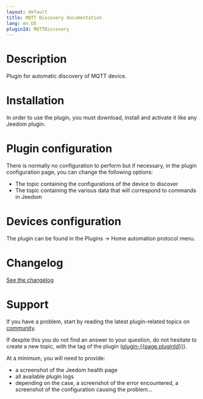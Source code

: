 ```yaml
---
layout: default
title: MQTT Discovery documentation 
lang: en_US
pluginId: MQTTDiscovery
---
```


# Description

Plugin for automatic discovery of MQTT device.

# Installation

In order to use the plugin, you must download, install and activate it like any Jeedom plugin.

# Plugin configuration

There is normally no configuration to perform but if necessary, in the plugin configuration page, you can change the following options:

- The topic containing the configurations of the device to discover
- The topic containing the various data that will correspond to commands in Jeedom

# Devices configuration

The plugin can be found in the Plugins → Home automation protocol menu.

# Changelog

[See the changelog](./changelog)

# Support

If you have a problem, start by reading the latest plugin-related topics on [community]({{site.forum}}/tags/plugin-{{page.pluginId}}).

If despite this you do not find an answer to your question, do not hesitate to create a new topic, with the tag of the plugin ([plugin-{{page.pluginId}}]({{site.forum}}/tags/plugin-{{page.pluginId}})).

At a minimum, you will need to provide:

- a screenshot of the Jeedom health page
- all available plugin logs
- depending on the case, a screenshot of the error encountered, a screenshot of the configuration causing the problem...
